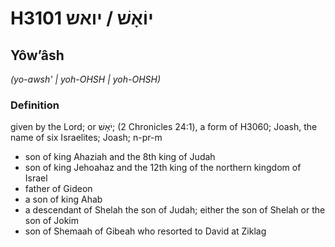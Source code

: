 # H3101 יוֹאָשׁ / יואש

## Yôwʼâsh

_(yo-awsh' | yoh-OHSH | yoh-OHSH)_

### Definition

given by the Lord; or יֹאָשׁ; (2 Chronicles 24:1), a form of H3060; Joash, the name of six Israelites; Joash; n-pr-m

- son of king Ahaziah and the 8th king of Judah
- son of king Jehoahaz and the 12th king of the northern kingdom of Israel
- father of Gideon
- a son of king Ahab
- a descendant of Shelah the son of Judah; either the son of Shelah or the son of Jokim
- son of Shemaah of Gibeah who resorted to David at Ziklag
